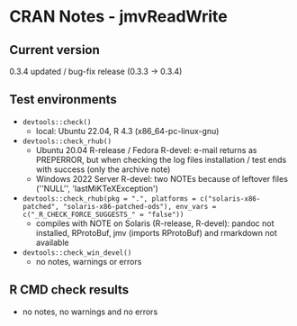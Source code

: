 # CRAN Notes - jmvReadWrite

## Current version
0.3.4
updated / bug-fix release (0.3.3 -> 0.3.4)

## Test environments
* ``devtools::check()``
  - local: Ubuntu 22.04, R 4.3 (x86_64-pc-linux-gnu)
* ``devtools::check_rhub()``
  - Ubuntu 20.04 R-release / Fedora R-devel: e-mail returns as PREPERROR, but when checking the log files installation / test ends with success (only the archive note)
  - Windows 2022 Server R-devel: two NOTEs because of leftover files (''NULL'', 'lastMiKTeXException') 
* ``devtools::check_rhub(pkg = ".", platforms = c("solaris-x86-patched", "solaris-x86-patched-ods"), env_vars = c("_R_CHECK_FORCE_SUGGESTS_" = "false"))``
  - compiles with NOTE on Solaris (R-release, R-devel): pandoc not installed, RProtoBuf, jmv (imports RProtoBuf) and rmarkdown not available
* ``devtools::check_win_devel()``
  - no notes, warnings or errors

## R CMD check results
* no notes, no warnings and no errors
